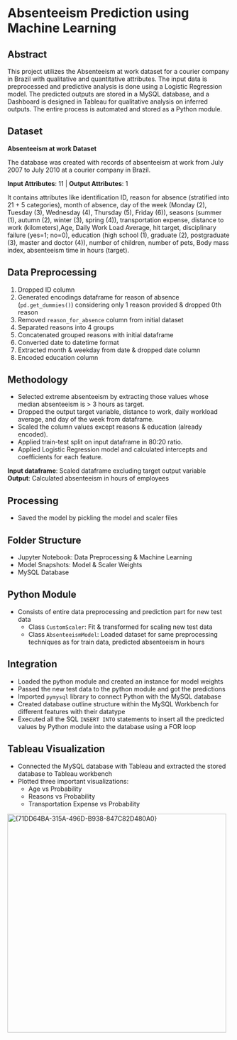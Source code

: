 # Absenteeism Prediction using Machine Learning

## Abstract
This project utilizes the Absenteeism at work dataset for a courier company in Brazil with qualitative and quantitative attributes. The input data is preprocessed and predictive analysis is done using a Logistic Regression model. The predicted outputs are stored in a MySQL database, and a Dashboard is designed in Tableau for qualitative analysis on inferred outputs. The entire process is automated and stored as a Python module.

## Dataset
**Absenteeism at work Dataset**

The database was created with records of absenteeism at work from July 2007 to July 2010 at a courier company in Brazil.

**Input Attributes**: 11 | **Output Attributes**: 1

It contains attributes like identification ID, reason for absence (stratified into 21 + 5 categories), month of absence, day of the week (Monday (2), Tuesday (3), Wednesday (4), Thursday (5), Friday (6)), seasons (summer (1), autumn (2), winter (3), spring (4)), transportation expense, distance to work (kilometers),Age, Daily Work Load Average, hit target, disciplinary failure (yes=1; no=0), education (high school (1), graduate (2), postgraduate (3), master and doctor (4)), number of children, number of pets, Body mass index, absenteeism time in hours (target).


## Data Preprocessing
1. Dropped ID column
2. Generated encodings dataframe for reason of absence (`pd.get_dummies()`) considering only 1 reason provided & dropped 0th reason
3. Removed `reason_for_absence` column from initial dataset
4. Separated reasons into 4 groups
5. Concatenated grouped reasons with initial dataframe
6. Converted date to datetime format
7. Extracted month & weekday from date & dropped date column
8. Encoded education column

## Methodology
- Selected extreme absenteeism by extracting those values whose median absenteeism is > 3 hours as target.
- Dropped the output target variable, distance to work, daily workload average, and day of the week from dataframe.
- Scaled the column values except reasons & education (already encoded).
- Applied train-test split on input dataframe in 80:20 ratio.
- Applied Logistic Regression model and calculated intercepts and coefficients for each feature.

**Input dataframe**: Scaled dataframe excluding target output variable  
**Output**: Calculated absenteeism in hours of employees

## Processing
- Saved the model by pickling the model and scaler files

## Folder Structure
- Jupyter Notebook: Data Preprocessing & Machine Learning
- Model Snapshots: Model & Scaler Weights
- MySQL Database

## Python Module
- Consists of entire data preprocessing and prediction part for new test data
  - Class `CustomScaler`: Fit & transformed for scaling new test data
  - Class `AbsenteeismModel`: Loaded dataset for same preprocessing techniques as for train data, predicted absenteeism in hours

## Integration
- Loaded the python module and created an instance for model weights
- Passed the new test data to the python module and got the predictions
- Imported `pymysql` library to connect Python with the MySQL database
- Created database outline structure within the MySQL Workbench for different features with their datatype
- Executed all the SQL `INSERT INTO` statements to insert all the predicted values by Python module into the database using a FOR loop

## Tableau Visualization
- Connected the MySQL database with Tableau and extracted the stored database to Tableau workbench
- Plotted three important visualizations:
  - Age vs Probability
  - Reasons vs Probability
  - Transportation Expense vs Probability
<img width="493" alt="{71DD64BA-315A-496D-B938-847C82D480A0}" src="https://github.com/user-attachments/assets/e1b25f7c-f6f7-4d34-bf7d-42cfad46a108" />

